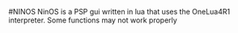 #NINOS
NinOS is a PSP gui written in lua that uses the OneLua4R1 interpreter. Some functions may not work properly

